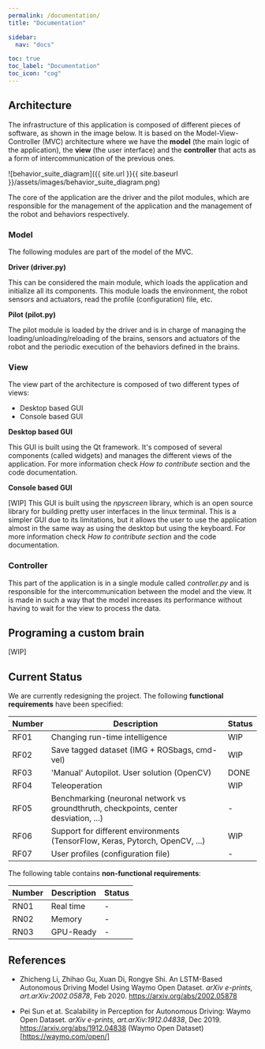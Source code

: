 ```yaml
---
permalink: /documentation/
title: "Documentation"

sidebar:
  nav: "docs"

toc: true
toc_label: "Documentation"
toc_icon: "cog"
---
```



## Architecture

The infrastructure of this application is composed of different pieces of software, as shown in the image below. It is based on the Model-View-Controller (MVC) architecture where we have the **model** (the main logic of the application), the **view** (the user interface) and the **controller** that acts as a form of intercommunication of the previous ones.

![behavior_suite_diagram]({{ site.url }}{{ site.baseurl }}/assets/images/behavior_suite_diagram.png)

The core of the application are the driver and the pilot modules, which are responsible for the management of the application and the management of the robot and behaviors respectively.

### Model

The following modules are part of the model of the MVC.

**Driver (driver.py)**

This can be considered the main module, which loads the application and initialize all its components. This module loads the environment, the robot sensors and actuators, read the profile (configuration) file, etc. 

**Pilot (pilot.py)**

The pilot module is loaded by the driver and is in charge of managing the loading/unloading/reloading of the brains, sensors and actuators of the robot and the periodic execution of the behaviors defined in the brains.

### View

The view part of the architecture is composed of two different types of views:

* Desktop based GUI
* Console based GUI

**Desktop based GUI**

This GUI is built using the Qt framework. It's composed of several components (called widgets) and manages the different views of the application. For more information check *How to contribute* section and the code documentation.

**Console based GUI**

[WIP] This GUI is built using the *npyscreen* library, which is an open source library for building pretty user interfaces in the linux terminal. This is a simpler GUI due to its limitations, but it allows the user to use the application almost in the same way as using the desktop but using the keyboard. For more information check *How to contribute section* and the code documentation.

### Controller

This part of the application is in a single module called *controller.py* and is responsible for the intercommunication between the model and the view. It is made in such a way that the model increases its performance without having to wait for the view to process the data.



## Programing a custom brain

[WIP]


## Current Status

We are currently redesigning the project. The following **functional requirements** have been specified:

| Number | Description                                                  | Status |
| ------ | ------------------------------------------------------------ | ------ |
| RF01   | Changing run-time intelligence                               | WIP    |
| RF02   | Save tagged dataset (IMG + ROSbags, cmd-vel)                 | WIP    |
| RF03   | 'Manual' Autopilot. User solution (OpenCV)                   | DONE   |
| RF04   | Teleoperation                                                | WIP    |
| RF05   | Benchmarking (neuronal network vs groundthruth, checkpoints, center desviation, ...) | -      |
| RF06   | Support for different environments (TensorFlow, Keras, Pytorch, OpenCV, ...) | WIP    |
| RF07   | User profiles (configuration file)                           | -      |

The following table contains **non-functional requirements**:

| Number | Description | Status |
| ------ | ----------- | ------ |
| RN01   | Real time   | -      |
| RN02   | Memory      | -      |
| RN03   | GPU-Ready   | -      |

## References

* Zhicheng Li, Zhihao Gu, Xuan Di, Rongye Shi. An LSTM-Based Autonomous Driving Model Using Waymo Open Dataset.
*arXiv e-prints, art.arXiv:2002.05878*, Feb 2020. https://arxiv.org/abs/2002.05878

* Pei Sun et at. Scalability in Perception for Autonomous Driving: Waymo Open Dataset. 
*arXiv e-prints, art.arXiv:1912.04838*, Dec 2019. https://arxiv.org/abs/1912.04838 
(Waymo Open Dataset)[https://waymo.com/open/]


